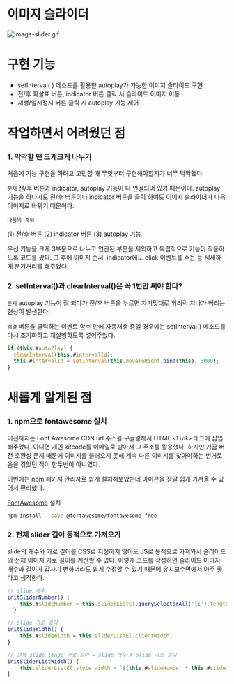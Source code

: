 # 이미지 슬라이더

![image-slider.gif](https://s3.us-west-2.amazonaws.com/secure.notion-static.com/41ab64cc-42b2-4e0c-8ac6-2f73a81acf76/image-slider.gif?X-Amz-Algorithm=AWS4-HMAC-SHA256&X-Amz-Content-Sha256=UNSIGNED-PAYLOAD&X-Amz-Credential=AKIAT73L2G45EIPT3X45%2F20230116%2Fus-west-2%2Fs3%2Faws4_request&X-Amz-Date=20230116T073252Z&X-Amz-Expires=86400&X-Amz-Signature=cb2a1dba53dd8d73c24c1c96f7e90e2e64284b9b14cb253777c30f4d4f07f3ae&X-Amz-SignedHeaders=host&x-id=GetObject)

# 구현 기능

- setInterval( ) 메소드를 활용한 autoplay가 가능한 이미지 슬라이드 구현
- 전/후 화살표 버튼, indicator 버튼 클릭 시 슬라이드 이미지 이동
- 재생/일시정지 버튼 클릭 시 autoplay 기능 제어

# 작업하면서 어려웠던 점

### 1. 막막할 땐 크게크게 나누기

처음에 기능 구현을 하려고 고민할 때 무엇부터 구현해야할지가 너무 막막했다.

`문제` 전/후 버튼과 indicator, autoplay 기능이 다 연결되어 있기 때문이다. autoplay 기능을 하다가도 전/후 버튼이나 indicator 버튼을 클릭 하여도 이미지 슬라이더가 다음 이미지로 바뀌기 때문이다.

`나름의 계획`

(1) 전/후 버튼 (2) indicator 버튼 (3) autoplay 기능

우선 기능을 크게 3부분으로 나누고 연관된 부분을 제외하고 독립적으로 기능이 작동하도록 코드를 짰다. 그 후에 이미지 순서, indicator에도 click 이벤트를 주는 등 세세하게 분기처리를 해주었다.

### 2. setInterval()과 clearInterval()은 꼭 1번만 써야 한다?

`문제` autoplay 기능이 잘 되다가 전/후 버튼을 누르면 자기멋대로 휘리릭 지나가 버리는 현상이 발생한다.

`해결` 버튼을 클릭하는 이벤트 함수 안에 자동재생 중일 경우에는 setInterval() 메소드를 다시 초기화하고 재실행하도록 넣어주었다.

```jsx
if (this.#autoPlay) {
  clearInterval(this.#intervalId);
  this.#intervalId = setInterval(this.moveToRight.bind(this), 3000);
}
```

# 새롭게 알게된 점

### 1. npm으로 fontawesome 설치

이전까지는 Font Awesome CDN url 주소를 구글링해서 HTML `<link>` 태그에 삽입해주었다. 아니면 개인 kitcode를 이메일로 받아서 그 주소를 활용했다. 하지만 가끔 버전 호환성 문제 때문에 이미지를 불러오지 못해 계속 다른 이미지를 찾아야하는 번거로움을 겪었던 적이 한두번이 아니였다.

이번에는 npm 패키지 관리자로 쉽게 설치해보았는데 아이콘을 정말 쉽게 가져올 수 있어서 편리했다.

[FontAwesome](https://fontawesome.com/docs/web/setup/packages) 설치

```bash
npm install --save @fortawesome/fontawesome-free
```

### 2. 전제 slider 길이 동적으로 가져오기

slide의 개수와 가로 길이를 CSS로 지정하지 않아도 JS로 동적으로 가져와서 슬라이드의 전체 이미지 가로 길이를 계산할 수 있다. 이렇게 코드를 작성하면 슬라이드 이미지 개수과 길이가 갑자기 변하더라도 쉽게 수정할 수 있기 때문에 유지보수면에서 아주 좋다고 생각한다.

```jsx
// slide 개수
initSliderNumber() {
    this.#slideNumber = this.sliderListEl.querySelectorAll('li').length;
  }

// slide 가로 길이
initSlideWidth() {
    this.#slideWidth = this.sliderListEl.clientWidth;
}

// 전체 slide image 가로 길이 = slide 개수 X slide 가로 길이
initSliderListWidth() {
    this.sliderListEl.style.width = `${this.#slideNumber * this.#slideWidth}px`;
}
```
